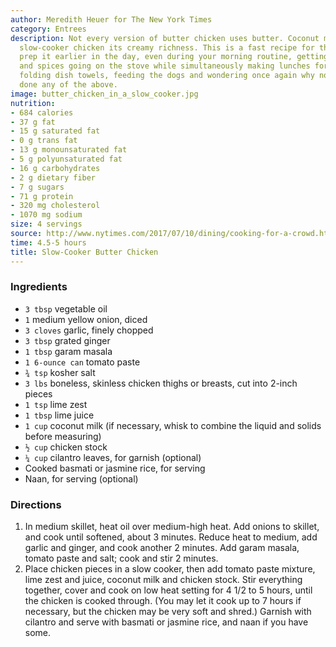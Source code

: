 ```yaml
---
author: Meredith Heuer for The New York Times
category: Entrees
description: Not every version of butter chicken uses butter. Coconut milk gives this
  slow-cooker chicken its creamy richness. This is a fast recipe for the cook. Just
  prep it earlier in the day, even during your morning routine, getting your onion
  and spices going on the stove while simultaneously making lunches for grumpy children,
  folding dish towels, feeding the dogs and wondering once again why no one else has
  done any of the above.
image: butter_chicken_in_a_slow_cooker.jpg
nutrition:
- 684 calories
- 37 g fat
- 15 g saturated fat
- 0 g trans fat
- 13 g monounsaturated fat
- 5 g polyunsaturated fat
- 16 g carbohydrates
- 2 g dietary fiber
- 7 g sugars
- 71 g protein
- 320 mg cholesterol
- 1070 mg sodium
size: 4 servings
source: http://www.nytimes.com/2017/07/10/dining/cooking-for-a-crowd.html
time: 4.5-5 hours
title: Slow-Cooker Butter Chicken
---
```


### Ingredients

* `3 tbsp` vegetable oil
* `1` medium yellow onion, diced
* `3 cloves` garlic, finely chopped
* `3 tbsp` grated ginger
* `1 tbsp` garam masala
* `1 6-ounce can` tomato paste
* `¾ tsp` kosher salt
* `3 lbs` boneless, skinless chicken thighs or breasts, cut into 2-inch pieces
* `1 tsp` lime zest
* `1 tbsp` lime juice
* `1 cup` coconut milk (if necessary, whisk to combine the liquid and solids before measuring)
* `½ cup` chicken stock
* `¼ cup` cilantro leaves, for garnish (optional)
* Cooked basmati or jasmine rice, for serving
* Naan, for serving (optional)

### Directions

1. In medium skillet, heat oil over medium-high heat. Add onions to skillet, and cook until softened, about 3 minutes. Reduce heat to medium, add garlic and ginger, and cook another 2 minutes. Add garam masala, tomato paste and salt; cook and stir 2 minutes.
2. Place chicken pieces in a slow cooker, then add tomato paste mixture, lime zest and juice, coconut milk and chicken stock. Stir everything together, cover and cook on low heat setting for 4 1/2 to 5 hours, until the chicken is cooked through. (You may let it cook up to 7 hours if necessary, but the chicken may be very soft and shred.) Garnish with cilantro and serve with basmati or jasmine rice, and naan if you have some.